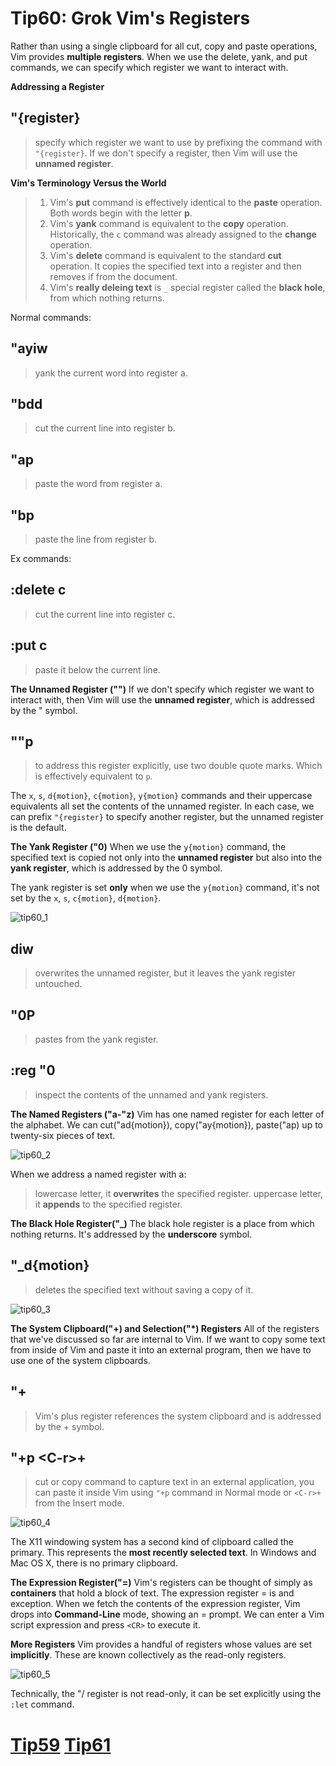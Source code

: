 # Tip60: Grok Vim's Registers
Rather than using a single clipboard for all cut, copy and paste operations, Vim provides **multiple registers**. When we use the delete, yank, and put commands, we can specify which register we want to interact with.

**Addressing a Register**
## "{register}
>specify which register we want to use by prefixing the command with `"{register}`. If we don't specify a register, then Vim will use the **unnamed register**.

**Vim's Terminology Versus the World**
>1. Vim's **put** command is effectively identical to the **paste** operation. Both words begin with the letter **p**.
>2. Vim's **yank** command is equivalent to the **copy** operation. Historically, the `c` command was already assigned to the **change** operation.
>3. Vim's **delete** command is equivalent to the standard **cut** operation. It copies the specified text into a register and then removes if from the document.
>4. Vim's **really deleing text** is `_` special register called the **black hole**, from which nothing returns.

Normal commands:
## "ayiw
>yank the current word into register a.

## "bdd
>cut the current line into register b.

## "ap
>paste the word from register a.

## "bp
>paste the line from register b.

Ex commands:
## :delete c
>cut the current line into register c.

## :put c
>paste it below the current line.

**The Unnamed Register ("")**
If we don't specify which register we want to interact with, then Vim will use the **unnamed register**, which is addressed by the " symbol.

## ""p
>to address this register explicitly, use two double quote marks. Which is effectively equivalent to `p`.

The `x`, `s`, `d{motion}`, `c{motion}`, `y{motion}` commands and their uppercase equivalents all set the contents of the unnamed register. In each case, we can prefix `"{register}` to specify another register, but the unnamed register is the default.

**The Yank Register ("0)**
When we use the `y{motion}` command, the specified text is copied not only into the **unnamed register** but also into the **yank register**, which is addressed by the 0 symbol.

The yank register is set **only** when we use the `y{motion}` command, it's not set by the `x`, `s`, `c{motion}`, `d{motion}`.

![tip60_1](images/tip60_1.png)

## diw
>overwrites the unnamed register, but it leaves the yank register untouched.

## "0P
>pastes from the yank register.

## :reg "0
>inspect the contents of the unnamed and yank registers.

**The Named Registers ("a-"z)**
Vim has one named register for each letter of the alphabet. We can cut("ad{motion}), copy("ay{motion}), paste("ap) up to twenty-six pieces of text.

![tip60_2](images/tip60_2.png)

When we address a named register with a:
>lowercase letter, it **overwrites** the specified register.
>uppercase letter, it **appends** to the specified register.

**The Black Hole Register("_)**
The black hole register is a place from which nothing returns. It's addressed by the **underscore** symbol.

## "_d{motion}
>deletes the specified text without saving a copy of it.

![tip60_3](images/tip60_3.png)

**The System Clipboard("+) and Selection("*) Registers**
All of the registers that we've discussed so far are internal to Vim.
If we want to copy some text from inside of Vim and paste it into an external program, then we have to use one of the system clipboards.

## "+
>Vim's plus register references the system clipboard and is addressed by the + symbol.

## "+p  &lt;C-r&gt;+
>cut or copy command to capture text in an external application, you can paste it inside Vim using `"+p` command in Normal mode or `<C-r>+` from the Insert mode.

![tip60_4](images/tip60_4.png)

The X11 windowing system has a second kind of clipboard called the primary. This represents the **most recently selected text**.
In Windows and Mac OS X, there is no primary clipboard.

**The Expression Register("=)**
Vim's registers can be thought of simply as **containers** that hold a block of text. The expression register = is and exception.
When we fetch the contents of the expression register, Vim drops into **Command-Line** mode, showing an = prompt.
We can enter a Vim script expression and press `<CR>` to execute it.

**More Registers**
Vim provides a handful of registers whose values are set **implicitly**. These are known collectively as the read-only registers.

![tip60_5](images/tip60_5.png)

Technically, the "/ register is not read-only, it can be set explicitly using the `:let` command.

# [Tip59](tip59.md) [Tip61](tip61.md)
